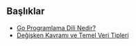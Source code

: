 ## Başlıklar

- [Go Programlama Dili Nedir?](./topics/00-go-programlama-dili-nedir.md)
- [Değişken Kavramı ve Temel Veri Tipleri](./topics/01-degisken-ve-temel-veri-tipleri.md)